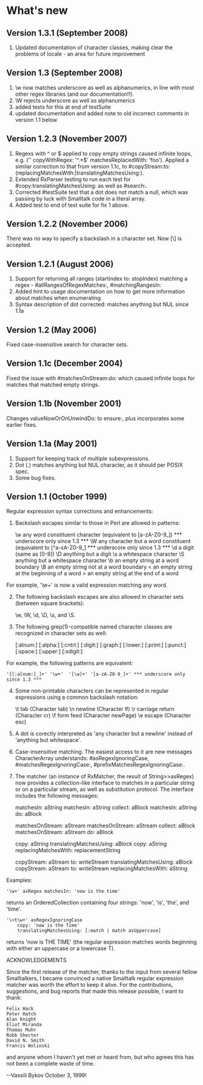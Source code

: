 # What's new
## Version 1.3.1 (September 2008)
1. Updated documentation of character classes, making clear the problems of locale - an area for future improvement

## Version 1.3 (September 2008)
1. \w now matches underscore as well as alphanumerics, in line with most other regex libraries (and our documentation!!).
2. \W rejects underscore as well as alphanumerics
3. added tests for this at end of testSuite
4. updated documentation and added note to old incorrect comments in version 1.1 below

## Version 1.2.3 (November 2007)

1. Regexs with ^ or $ applied to copy empty strings caused infinite loops, e.g. ('' copyWithRegex: '^.*$' matchesReplacedWith: 'foo'). Applied a similar correction to that from version 1.1c, to #copyStream:to:(replacingMatchesWith:|translatingMatchesUsing:).
2. Extended RxParser testing to run each test for #copy:translatingMatchesUsing: as well as #search:.
3. Corrected #testSuite test that a dot does not match a null, which was passing by luck with Smalltalk code in a literal array.
4. Added test to end of test suite for fix 1 above.

## Version 1.2.2 (November 2006)

There was no way to specify a backslash in a character set. Now [\\] is accepted.

## Version 1.2.1	(August 2006)

1. Support for returning all ranges (startIndex to: stopIndex) matching a regex - #allRangesOfRegexMatches:, #matchingRangesIn:
2. Added hint to usage documentation on how to get more information about matches when enumerating
3. Syntax description of dot corrected: matches anything but NUL since 1.1a

## Version 1.2	(May 2006)

Fixed case-insensitive search for character sets.

## Version 1.1c	(December 2004)

Fixed the issue with #matchesOnStream:do: which caused infinite loops for matches
that matched empty strings.

## Version 1.1b	(November 2001)

Changes valueNowOrOnUnwindDo: to ensure:, plus incorporates some earlier fixes.

## Version 1.1a	(May 2001)

1. Support for keeping track of multiple subexpressions.
2. Dot (.) matches anything but NUL character, as it should per POSIX spec.
3. Some bug fixes.

## Version 1.1	(October 1999)

Regular expression syntax corrections and enhancements:

1. Backslash escapes similar to those in Perl are allowed in patterns:

	\w	any word constituent character (equivalent to [a-zA-Z0-9_]) *** underscore only since 1.3 ***
	\W	any character but a word constituent (equivalent to [^a-xA-Z0-9_] *** underscore only since 1.3 ***
	\d	a digit (same as [0-9])
	\D	anything but a digit
	\s 	a whitespace character
	\S	anything but a whitespace character
	\b	an empty string at a word boundary
	\B	an empty string not at a word boundary
	\<	an empty string at the beginning of a word
	\>	an empty string at the end of a word

For example, '\w+' is now a valid expression matching any word.

2. The following backslash escapes are also allowed in character sets
(between square brackets):

	\w, \W, \d, \D, \s, and \S.

3. The following grep(1)-compatible named character classes are
recognized in character sets as well:

	[:alnum:]
	[:alpha:]
	[:cntrl:]
	[:digit:]
	[:graph:]
	[:lower:]
	[:print:]
	[:punct:]
	[:space:]
	[:upper:]
	[:xdigit:]

For example, the following patterns are equivalent:

	'[[:alnum:]_]+' '\w+'  '[\w]+' '[a-zA-Z0-9_]+' *** underscore only since 1.3 ***

4. Some non-printable characters can be represented in regular
expressions using a common backslash notation:

	\t	tab (Character tab)
	\n	newline (Character lf)
	\r	carriage return (Character cr)
	\f	form feed (Character newPage)
	\e	escape (Character esc)

5. A dot is corectly interpreted as 'any character but a newline'
instead of 'anything but whitespace'.

6. Case-insensitive matching.  The easiest access to it are new
messages CharacterArray understands: #asRegexIgnoringCase,
#matchesRegexIgnoringCase:, #prefixMatchesRegexIgnoringCase:.

7. The matcher (an instance of RxMatcher, the result of
String>>asRegex) now provides a collection-like interface to matches
in a particular string or on a particular stream, as well as
substitution protocol. The interface includes the following messages:

	matchesIn: aString
	matchesIn: aString collect: aBlock
	matchesIn: aString do: aBlock

	matchesOnStream: aStream
	matchesOnStream: aStream collect: aBlock
	matchesOnStream: aStream do: aBlock

	copy: aString translatingMatchesUsing: aBlock
	copy: aString replacingMatchesWith: replacementString

	copyStream: aStream to: writeStream translatingMatchesUsing: aBlock
	copyStream: aStream to: writeStream replacingMatchesWith: aString

Examples:

	'\w+' asRegex matchesIn: 'now is the time'

returns an OrderedCollection containing four strings: 'now', 'is',
'the', and 'time'.

	'\<t\w+' asRegexIgnoringCase
		copy: 'now is the Time'
		translatingMatchesUsing: [:match | match asUppercase]

returns 'now is THE TIME' (the regular expression matches words
beginning with either an uppercase or a lowercase T).

ACKNOWLEDGEMENTS

Since the first release of the matcher, thanks to the input from
several fellow Smalltalkers, I became convinced a native Smalltalk
regular expression matcher was worth the effort to keep it alive. For
the contributions, suggestions, and bug reports that made this release
possible, I want to thank:

	Felix Hack
	Peter Hatch
	Alan Knight
	Eliot Miranda
	Thomas Muhr
	Robb Shecter
	David N. Smith
	Francis Wolinski

and anyone whom I haven't yet met or heard from, but who agrees this
has not been a complete waste of time.

--Vassili Bykov
October 3, 1999!

